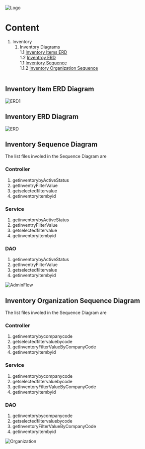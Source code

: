 ![Logo](https://github.com/GeppettoSoftware/StahlsTest/blob/master/docs/favicon.ico?raw=true"Logo")
# Content 
1. Inventory<br/>
    1. Inventory Diagrams<br/>
    1.1 [Inventory Items ERD](#inventory-item-erd-diagram)<br/>
    1.2 [Inventroy ERD](#inventory-erd-diagram)<br/>
    1.1 [Inventory Sequence](#inventory-sequence-diagram)<br/>
    1.1.2 [Inventory Organization Sequence](#inventory-organization-sequence-diagram)<br/>
   <br/>

## Inventory Item ERD Diagram 

![ERD1](https://github.com/GeppettoSoftware/StahlsTest/blob/master/docs/Finished%20Goods%20Adjustment%20ER%20Diagram.jpg?raw=true"ERD1")

## Inventory ERD Diagram 

![ERD](https://github.com/GeppettoSoftware/StahlsTest/blob/master/docs/Finished%20Goods%20ER%20Diagram.jpg?raw=true"ERD")

## Inventory Sequence Diagram
The list files involed in the Sequence Diagram are

### Controller<br/>
1. getinventorybyActiveStatus <br/>
1. getInventryFilterValue <br/>
1. getselectedfiltervalue <br/>
1. getinventoryitembyid <br/>

### Service<br/>
1. getinventorybyActiveStatus<br/>
1. getInventryFilterValue <br/>
1. getselectedfiltervalue <br/>
1. getinventoryitembyid <br/>

### DAO<br/>
1. getinventorybyActiveStatus <br/>
1. getInventryFilterValue <br/>
1. getselectedfiltervalue <br/>
1. getinventoryitembyid <br/>

![AdminFlow](https://github.com/GeppettoSoftware/StahlsTest/blob/master/docs/InventorySequenceDiagram(Admin_Flow)%20(1).jpg?raw=true"AdminFlow")

## Inventory Organization Sequence Diagram

The list files involed in the Sequence Diagram are

### Controller<br/>
1. getinventorybycompanycode <br/>
1. getselectedfiltervaluebycode <br/>
1. getInventoryFilterValueByCompanyCode <br/>
1. getinventoryitembyid <br/>

### Service<br/>
1. getinventorybycompanycode <br/>
1. getselectedfiltervaluebycode <br/>
1. getInventoryFilterValueByCompanyCode <br/>
1. getinventoryitembyid <br/>

### DAO<br/>
1. getinventorybycompanycode <br/>
1. getselectedfiltervaluebycode <br/>
1. getInventoryFilterValueByCompanyCode <br/>
1. getinventoryitembyid <br/>

![Organization](https://github.com/GeppettoSoftware/StahlsTest/blob/master/docs/InventorySequenceDiagram(Organization_Flow)%20(1).jpg?raw=true"Organization")
